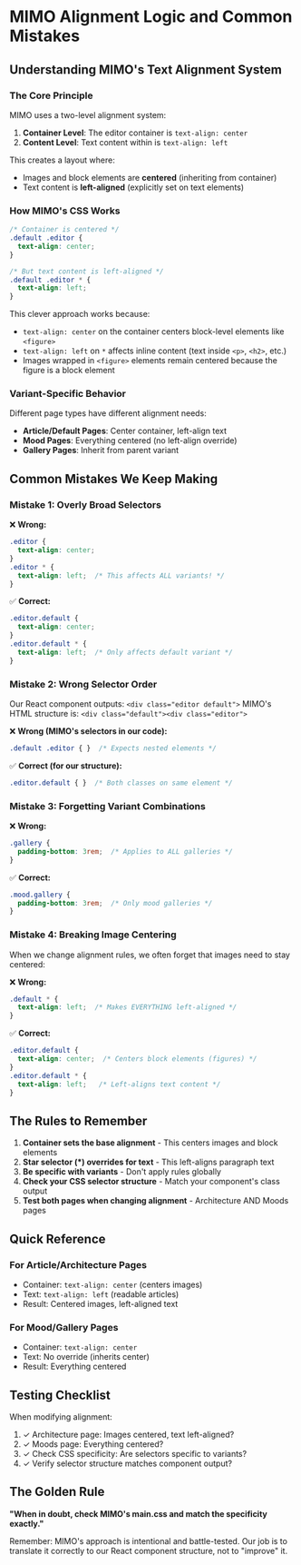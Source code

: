 # MIMO Alignment Logic and Common Mistakes

## Understanding MIMO's Text Alignment System

### The Core Principle

MIMO uses a two-level alignment system:

1. **Container Level**: The editor container is `text-align: center`
2. **Content Level**: Text content within is `text-align: left`

This creates a layout where:
- Images and block elements are **centered** (inheriting from container)
- Text content is **left-aligned** (explicitly set on text elements)

### How MIMO's CSS Works

```css
/* Container is centered */
.default .editor {
  text-align: center;
}

/* But text content is left-aligned */
.default .editor * {
  text-align: left;
}
```

This clever approach works because:
- `text-align: center` on the container centers block-level elements like `<figure>`
- `text-align: left` on `*` affects inline content (text inside `<p>`, `<h2>`, etc.)
- Images wrapped in `<figure>` elements remain centered because the figure is a block element

### Variant-Specific Behavior

Different page types have different alignment needs:

- **Article/Default Pages**: Center container, left-align text
- **Mood Pages**: Everything centered (no left-align override)
- **Gallery Pages**: Inherit from parent variant

## Common Mistakes We Keep Making

### Mistake 1: Overly Broad Selectors

❌ **Wrong:**
```css
.editor {
  text-align: center;
}
.editor * {
  text-align: left;  /* This affects ALL variants! */
}
```

✅ **Correct:**
```css
.editor.default {
  text-align: center;
}
.editor.default * {
  text-align: left;  /* Only affects default variant */
}
```

### Mistake 2: Wrong Selector Order

Our React component outputs: `<div class="editor default">`
MIMO's HTML structure is: `<div class="default"><div class="editor">`

❌ **Wrong (MIMO's selectors in our code):**
```css
.default .editor { }  /* Expects nested elements */
```

✅ **Correct (for our structure):**
```css
.editor.default { }  /* Both classes on same element */
```

### Mistake 3: Forgetting Variant Combinations

❌ **Wrong:**
```css
.gallery {
  padding-bottom: 3rem;  /* Applies to ALL galleries */
}
```

✅ **Correct:**
```css
.mood.gallery {
  padding-bottom: 3rem;  /* Only mood galleries */
}
```

### Mistake 4: Breaking Image Centering

When we change alignment rules, we often forget that images need to stay centered:

❌ **Wrong:**
```css
.default * {
  text-align: left;  /* Makes EVERYTHING left-aligned */
}
```

✅ **Correct:**
```css
.editor.default {
  text-align: center;  /* Centers block elements (figures) */
}
.editor.default * {
  text-align: left;   /* Left-aligns text content */
}
```

## The Rules to Remember

1. **Container sets the base alignment** - This centers images and block elements
2. **Star selector (*) overrides for text** - This left-aligns paragraph text
3. **Be specific with variants** - Don't apply rules globally
4. **Check your CSS selector structure** - Match your component's class output
5. **Test both pages when changing alignment** - Architecture AND Moods pages

## Quick Reference

### For Article/Architecture Pages
- Container: `text-align: center` (centers images)
- Text: `text-align: left` (readable articles)
- Result: Centered images, left-aligned text

### For Mood/Gallery Pages
- Container: `text-align: center`
- Text: No override (inherits center)
- Result: Everything centered

## Testing Checklist

When modifying alignment:
1. ✓ Architecture page: Images centered, text left-aligned?
2. ✓ Moods page: Everything centered?
3. ✓ Check CSS specificity: Are selectors specific to variants?
4. ✓ Verify selector structure matches component output?

## The Golden Rule

**"When in doubt, check MIMO's main.css and match the specificity exactly."**

Remember: MIMO's approach is intentional and battle-tested. Our job is to translate it correctly to our React component structure, not to "improve" it.
